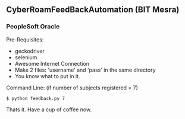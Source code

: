 ## CyberRoamFeedBackAutomation (BIT Mesra)
### PeopleSoft Oracle

Pre-Requisites:
- geckodriver
- selenium
- Awesome Internet Connection
- Make 2 files: 'username' and 'pass' in the same directory
- You know what to put in it.

Command Line: (if number of subjects registered = 7)
```
$ python feedback.py 7
```
Thats it. Have a cup of coffee now.
